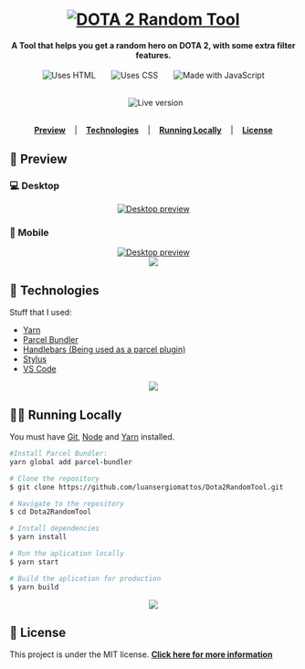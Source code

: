 <h1 align="center">
  <a href="https://dota2random.netlify.app/">	
    <img alt="DOTA 2 Random Tool" title="DOTA 2 Random Tool" src="https://github.com/luansergiomattos/Dota2RandomTool/blob/master/src/assets/img/logo_blue.webp" />
  </a>
</h1>

<h4 align="center">
   A Tool that helps you get a random hero on DOTA 2,
   with some extra filter features.
</h4>

<p align="center">
  <img alt="Uses HTML" src="https://forthebadge.com/images/badges/uses-html.svg">&nbsp;&nbsp;&nbsp;&nbsp;&nbsp;&nbsp;
  <img alt="Uses CSS" src="https://forthebadge.com/images/badges/uses-css.svg">&nbsp;&nbsp;&nbsp;&nbsp;&nbsp;&nbsp;
  <img alt="Made with JavaScript" src="https://forthebadge.com/images/badges/made-with-javascript.svg">
</p>

<p align="center">
  <br>&nbsp;
  <img alt="Live version" src="https://i.imgur.com/HyVOJw8.png">
  <br>&nbsp;
</p>

<div align="center">
  <a href="#popcorn-Preview"><strong>Preview</strong></a> &nbsp;&nbsp;&nbsp;|&nbsp;&nbsp;&nbsp;
  <a href="#robot-Technologies"><strong>Technologies</strong></a> &nbsp;&nbsp;&nbsp;|&nbsp;&nbsp;&nbsp;
  <a href="#man_technologist-Running-Locally"><strong>Running Locally</strong></a> &nbsp;&nbsp;&nbsp;|&nbsp;&nbsp;&nbsp;
  <a href="#memo-License"><strong>License</strong></a>
</div>

## :popcorn: Preview

### :computer: Desktop

<div align="center">
  <a href="https://dota2random.netlify.app/">	
    <img alt="Desktop preview" title="Desktop preview" src="http://g.recordit.co/q5qO2o3lKY.gif">
  </a>
</div>

### :iphone: Mobile

<div align="center">
  <a href="https://dota2random.netlify.app/">
    <img alt="Desktop preview" title="Desktop preview" src="https://media2.giphy.com/media/TgmnrjMyBMJpsLIIBe/giphy.gif">
  </a>
</div>


<div align="center">
  <img  src="https://i.imgur.com/TNe6eZG.png" />
</div>

## :robot: Technologies
<p>Stuff that I used:</p>

-  [Yarn](https://yarnpkg.com/)
-  [Parcel Bundler](https://parceljs.org/)
-  [Handlebars (Being used as a parcel plugin)](https://handlebarsjs.com/)
-  [Stylus](https://stylus-lang.com/)
-  [VS Code](https://code.visualstudio.com/)

<div align="center">
  <img  src="https://i.imgur.com/TNe6eZG.png" />
</div>

## :man_technologist: Running Locally
<p>You must have <a href="https://git-scm.com/book/en/v2/Getting-Started-Installing-Git">Git</a>, <a href="https://nodejs.org/en/">Node</a> and <a href="https://yarnpkg.com/">Yarn</a> installed.
	
```bash
#Install Parcel Bundler:
yarn global add parcel-bundler

# Clone the repository
$ git clone https://github.com/luansergiomattos/Dota2RandomTool.git

# Navigate to the repository
$ cd Dota2RandomTool

# Install dependencies
$ yarn install 

# Run the aplication locally
$ yarn start

# Build the aplication for production
$ yarn build
```
<div align="center">
  <img  src="https://i.imgur.com/TNe6eZG.png" />
</div>

## :memo: License
This project is under the MIT license.
**[Click here for more information](http://opensource.org/licenses/mit-license.php)**
